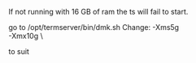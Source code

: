 If not running with 16 GB of ram the ts will fail to start.

go to /opt/termserver/bin/dmk.sh
Change:
-Xms5g \
-Xmx10g \

to suit


